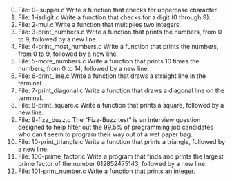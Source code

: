 0. File: 0-isupper.c
Write a function that checks for uppercase character.
1. File: 1-isdigit.c
Write a function that checks for a digit (0 through 9).
2. File: 2-mul.c
Write a function that multiplies two integers.
3. File: 3-print_numbers.c
Write a function that prints the numbers, from 0 to 9, followed by a new line.
4. File: 4-print_most_numbers.c
Write a function that prints the numbers, from 0 to 9, followed by a new line.
5. File: 5-more_numbers.c
Write a function that prints 10 times the numbers, from 0 to 14, followed by a new line.
6. File: 6-print_line.c
Write a function that draws a straight line in the terminal.
7. File: 7-print_diagonal.c
Write a function that draws a diagonal line on the terminal.
8. File: 8-print_square.c
Write a function that prints a square, followed by a new line.
9. File: 9-fizz_buzz.c
The “Fizz-Buzz test” is an interview question designed to help filter out the 99.5% of programming job candidates who can’t seem to program their way out of a wet paper bag.
10. File: 10-print_triangle.c
Write a function that prints a triangle, followed by a new line.
11. File: 100-prime_factor.c
Write a program that finds and prints the largest prime factor of the number 612852475143, followed by a new line.
12. File: 101-print_number.c
Write a function that prints an integer.
